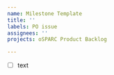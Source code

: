 ```yaml
---
name: Milestone Template
title: ''
labels: PO issue
assignees: ''
projects: oSPARC Product Backlog

---
```


- [ ] text
